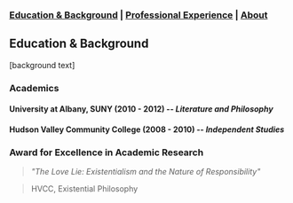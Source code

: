 ###  [Education & Background](https://caingraham.github.io/background)  |  [Professional Experience](https://caingraham.github.io/professional_experience)  |  [About](https://caingraham.github.io)

## Education & Background

[background text]

### Academics

#### University at Albany, SUNY (2010 - 2012) -- *Literature and Philosophy*
#### Hudson Valley Community College (2008 - 2010) -- *Independent Studies*

### Award for Excellence in Academic Research

> *"The Love Lie: Existentialism and the Nature of Responsibility"*

> HVCC, Existential Philosophy
